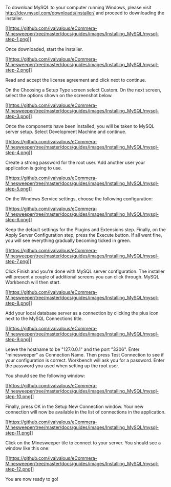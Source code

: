 To download MySQL to your computer running Windows, please visit http://dev.mysql.com/downloads/installer/ and proceed to downloading the installer.

[[https://github.com/ivaivalous/eCommera-Minesweeper/tree/master/docs/guides/images/Installing_MySQL/mysql-step-1.png]]


Once downloaded, start the installer.

[[https://github.com/ivaivalous/eCommera-Minesweeper/tree/master/docs/guides/images/Installing_MySQL/mysql-step-2.png]]

Read and accept the license agreement and click next to continue.

On the Choosing a Setup Type screen select Custom. On the next screen, select the options shown on the screenshot below.

[[https://github.com/ivaivalous/eCommera-Minesweeper/tree/master/docs/guides/images/Installing_MySQL/mysql-step-3.png]]

Once the components have been installed, you will be taken to MySQL server setup. Select Development Machine and continue.

[[https://github.com/ivaivalous/eCommera-Minesweeper/tree/master/docs/guides/images/Installing_MySQL/mysql-step-4.png]]

Create a strong password for the root user. Add another user your application is going to use.

[[https://github.com/ivaivalous/eCommera-Minesweeper/tree/master/docs/guides/images/Installing_MySQL/mysql-step-5.png]]

On the Windows Service settings, choose the following configuration:

[[https://github.com/ivaivalous/eCommera-Minesweeper/tree/master/docs/guides/images/Installing_MySQL/mysql-step-6.png]]

Keep the default settings for the Plugins and Extensions step. Finally, on the Apply Server Configuration step, press the Execute button. If all went fine, you will see everything gradually becoming ticked in green.

[[https://github.com/ivaivalous/eCommera-Minesweeper/tree/master/docs/guides/images/Installing_MySQL/mysql-step-7.png]]

Click Finish and you're done with MySQL server configuration. The installer will present a couple of additional screens you can click through. MySQL Workbench will then start.

[[https://github.com/ivaivalous/eCommera-Minesweeper/tree/master/docs/guides/images/Installing_MySQL/mysql-step-8.png]]

Add your local database server as a connection by clicking the plus icon next to the MySQL Connections title. 

[[https://github.com/ivaivalous/eCommera-Minesweeper/tree/master/docs/guides/images/Installing_MySQL/mysql-step-9.png]]

Leave the hostname to be "127.0.0.1" and the port "3306". Enter "minesweeper" as Connection Name. Then press Test Connection to see if your configuration is correct. Workbench will ask you for a password. Enter the password you used when setting up the root user.

You should see the following window:

[[https://github.com/ivaivalous/eCommera-Minesweeper/tree/master/docs/guides/images/Installing_MySQL/mysql-step-10.png]]

Finally, press OK in the Setup New Connection window. Your new connection will now be available in the list of connections in the application.

[[https://github.com/ivaivalous/eCommera-Minesweeper/tree/master/docs/guides/images/Installing_MySQL/mysql-step-11.png]]

Click on the Minesweeper tile to connect to your server. You should see a window like this one:

[[https://github.com/ivaivalous/eCommera-Minesweeper/tree/master/docs/guides/images/Installing_MySQL/mysql-step-12.png]]

You are now ready to go!